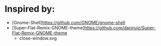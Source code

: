 # Inspired by:
* [Gnome-Shell]https://github.com/GNOME/gnome-shell
* [Super-Flat-Remix-GNOME-theme]https://github.com/daniruiz/Super-Flat-Remix-GNOME-theme
  * close-window.svg
